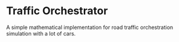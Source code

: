 # Traffic Orchestrator
A simple mathematical implementation for road traffic orchestration simulation with a lot of cars.
